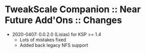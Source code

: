 # TweakScale Companion :: Near Future Add'Ons :: Changes

* 2020-0407: 0.0.2.0 (Lisias) for KSP >= 1.4
	+ Lots of mistakes fixed
	+ Added back legacy NFS support 
